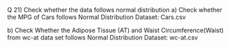 Q 21) Check whether the data follows normal distribution
a)	Check whether the MPG of Cars follows Normal Distribution 
        Dataset: Cars.csv


b)	Check Whether the Adipose Tissue (AT) and Waist Circumference(Waist)  from wc-at data set  follows Normal Distribution 
       Dataset: wc-at.csv
